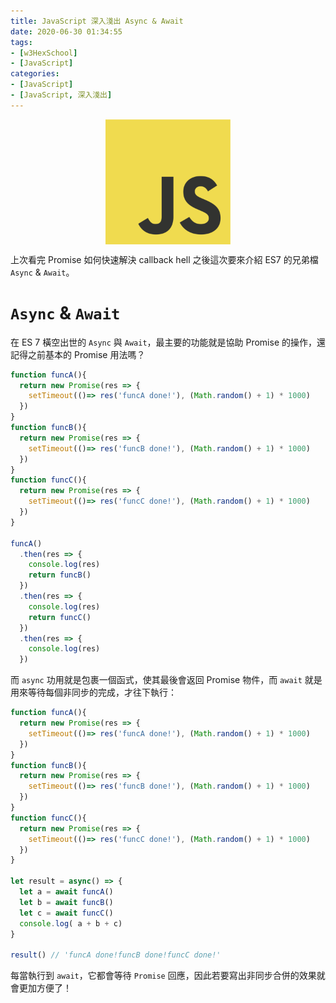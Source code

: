 ```yaml
---
title: JavaScript 深入淺出 Async & Await
date: 2020-06-30 01:34:55
tags:
- [w3HexSchool]
- [JavaScript]
categories: 
- [JavaScript]
- [JavaScript, 深入淺出]
---
```


<div style="display:flex;justify-content:center;">
  <img style="object-fit:cover;" src='/images/JavaScript/JavaScript-logo.png' width='200px' height='200px' />
</div>

上次看完 Promise 如何快速解決 callback hell 之後這次要來介紹 ES7 的兄弟檔 `Async` & `Await`。

<!-- more -->

# `Async` & `Await`
在 ES 7 橫空出世的 `Async` 與 `Await`，最主要的功能就是協助 Promise 的操作，還記得之前基本的 Promise 用法嗎？

```js
function funcA(){
  return new Promise(res => {
    setTimeout(()=> res('funcA done!'), (Math.random() + 1) * 1000)
  })
}
function funcB(){
  return new Promise(res => {
    setTimeout(()=> res('funcB done!'), (Math.random() + 1) * 1000)
  })
}
function funcC(){
  return new Promise(res => {
    setTimeout(()=> res('funcC done!'), (Math.random() + 1) * 1000)
  })
}

funcA()
  .then(res => {
    console.log(res)
    return funcB()
  })
  .then(res => {
    console.log(res)
    return funcC()
  })
  .then(res => {
    console.log(res)
  })
```

而 `async` 功用就是包裹一個函式，使其最後會返回 Promise 物件，而 `await` 就是用來等待每個非同步的完成，才往下執行：

```js
function funcA(){
  return new Promise(res => {
    setTimeout(()=> res('funcA done!'), (Math.random() + 1) * 1000)
  })
}
function funcB(){
  return new Promise(res => {
    setTimeout(()=> res('funcB done!'), (Math.random() + 1) * 1000)
  })
}
function funcC(){
  return new Promise(res => {
    setTimeout(()=> res('funcC done!'), (Math.random() + 1) * 1000)
  })
}

let result = async() => {
  let a = await funcA()
  let b = await funcB()
  let c = await funcC()
  console.log( a + b + c)
}

result() // 'funcA done!funcB done!funcC done!'
```

每當執行到 `await`，它都會等待 `Promise` 回應，因此若要寫出非同步合併的效果就會更加方便了！